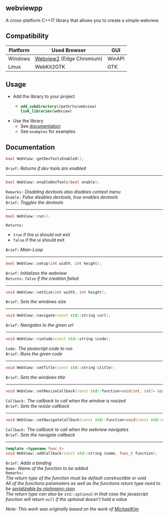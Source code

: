 ## webviewpp
A cross-platform C++17 library that allows you to create a simple webview.

## Compatibility
| Platform | Used Browser                                                                    | GUI    |
| -------- | ------------------------------------------------------------------------------- | ------ |
| Windows  | [Webview2](https://docs.microsoft.com/microsoft-edge/webview2/) (Edge Chromium) | WinAPI |
| Linux    | WebKit2GTK                                                                      | GTK    |

## Usage

- Add the library to your project
  - ```cmake
    add_subdirectory(/path/to/webview)
    link_libraries(webview)
    ```
- Use the library
  - See [documentation](#documentation)
  - See `examples` for examples

## Documentation

```cpp
bool WebView::getDevToolsEnabled();
```
`Brief:` <i>Returns if dev tools are enabled</i>

---
```cpp
bool WebView::enableDevTools(bool enable);
```
`Remarks:` <i>Disabling devtools also disables context menu</i>  
`Enable:` <i>False disables devtools, true enables devtools</i>  
`Brief:` <i>Toggles the devtools</i>  

---
```cpp
bool WebView::run();
```
`Returns:`
- `true` if the ui should not exit  
- `false` if the ui should exit
  
`Brief:` <i>Main-Loop</i>

---
```cpp
bool WebView::setup(int width, int height);
```
`Brief:` <i>Initializes the webview</i>  
`Returns:` <i>`false` if the creation failed</i>

---
```cpp
void WebView::setSize(int width, int height);
```
`Brief:` <i>Sets the windows size</i>

---
```cpp
void WebView::navigate(const std::string &url);
```
`Brief:` <i>Navigates to the given url</i>

---
```cpp
void WebView::runCode(const std::string &code);
```
`Code:` <i>The javascript code to run</i>  
`Brief:` <i>Runs the given code</i>

---
```cpp
void WebView::setTitle(const std::string &title);
```
`Brief:` <i>Sets the windows title</i>

---
```cpp
void WebView::setResizeCallback(const std::function<void(int, int)> &callback);
```
`Callback:` <i>The callback to call when the window is resized</i>  
`Brief:` <i>Sets the resize callback</i>

---
```cpp
void WebView::setNavigateCallback(const std::function<void(const std::string &)> &callback);
```
`Callback:` <i>The callback to call when the webview navigates</i>  
`Brief:` <i>Sets the navigate callback</i>

---
```cpp
template <typename func_t>
void WebView::addCallback(const std::string &name, func_t function);
```
`Brief:` <i>Adds a binding</i>  
`Name:` <i>Name of the function to be added</i>  
`Remarks:`   
<i>The return type of the function must be default constructible or void</i>  
<i>All of the functions parameters as well as the functions return type need to be [serializable by nlohmann::json](https://github.com/nlohmann/json#how-do-i-convert-third-party-types)</i>  
<i>The return type can also be `std::optional` in that case the javascript function will return `null` if  the optional doesn't hold a value</i>


<i>Note: This work was originally based on the work of [MichaelKim](https://github.com/MichaelKim/webview)</i>